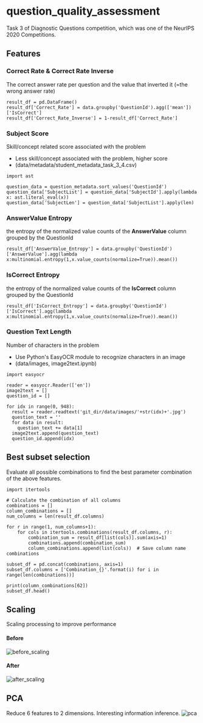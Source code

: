 # question_quality_assessment
Task 3 of Diagnostic Questions competition, which was one of the NeurIPS 2020 Competitions.

## Features

### Correct Rate & Correct Rate Inverse
The correct answer rate per question and the value that inverted it (=the wrong answer rate)
```
result_df = pd.DataFrame()
result_df['Correct_Rate'] = data.groupby('QuestionId').agg(['mean'])['IsCorrect']
result_df['Correct_Rate_Inverse'] = 1-result_df['Correct_Rate']
```

### Subject Score
Skill/concept related score associated with the problem
- Less skill/concept associated with the problem, higher score
- (data/metadata/student_metadata_task_3_4.csv)
```
import ast

question_data = question_metadata.sort_values('QuestionId')
question_data['SubjectList'] = question_data['SubjectId'].apply(lambda x: ast.literal_eval(x))
question_data['SubjectLen'] = question_data['SubjectList'].apply(len)
```

### AnswerValue Entropy
the entropy of the normalized value counts of the **AnswerValue** column grouped by the QuestionId
```
result_df['AnswerValue_Entropy'] = data.groupby('QuestionId')['AnswerValue'].agg(lambda x:multinomial.entropy(1,x.value_counts(normalize=True)).mean())
```

### IsCorrect Entropy
the entropy of the normalized value counts of the **IsCorrect** column grouped by the QuestionId
```
result_df['IsCorrect_Entropy'] = data.groupby('QuestionId')['IsCorrect'].agg(lambda x:multinomial.entropy(1,x.value_counts(normalize=True)).mean())
```

### Question Text Length
Number of characters in the problem
- Use Python's EasyOCR module to recognize characters in an image
- (data/images, image2text.ipynb)
```
import easyocr

reader = easyocr.Reader(['en'])
image2text = []
question_id = []

for idx in range(0, 948):
  result = reader.readtext('git_dir/data/images/'+str(idx)+'.jpg')
  question_text = ''
  for data in result:
    question_text += data[1]
  image2text.append(question_text)
  question_id.append(idx)
```

## Best subset selection
Evaluate all possible combinations to find the best parameter combination of the above features.
```
import itertools

# Calculate the combination of all columns
combinations = []
column_combinations = []
num_columns = len(result_df.columns)

for r in range(1, num_columns+1):
    for cols in itertools.combinations(result_df.columns, r):
        combination_sum = result_df[list(cols)].sum(axis=1)
        combinations.append(combination_sum)
        column_combinations.append(list(cols))  # Save column name combinations

subset_df = pd.concat(combinations, axis=1)
subset_df.columns = ['Combination_{}'.format(i) for i in range(len(combinations))]
  
print(column_combinations[62])
subset_df.head()
```

## Scaling
Scaling processing to improve performance
#### Before
![before_scaling](https://github.com/leehahoon/question_quality_assessment/assets/15906121/4c116b4c-9436-4514-b79e-eed403f6fb3a)

#### After
![after_scaling](https://github.com/leehahoon/question_quality_assessment/assets/15906121/75b5dfe9-a9cc-4b2b-9810-c71d4364635a)


## PCA
Reduce 6 features to 2 dimensions. 
Interesting information inference.
![pca](https://github.com/leehahoon/question_quality_assessment/assets/15906121/c357fe03-f310-472a-928b-9b20fb8bf154)
